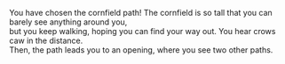 You have chosen the cornfield path! The cornfield is so tall that you can barely see anything around you,  
but you keep walking, hoping you can find your way out. You hear crows caw in the distance.  
Then, the path leads you to an opening, where you see two other paths.